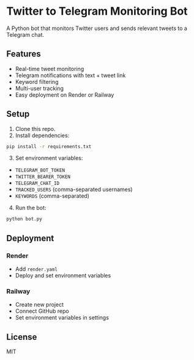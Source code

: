 # Twitter to Telegram Monitoring Bot

A Python bot that monitors Twitter users and sends relevant tweets to a Telegram chat.

## Features
- Real-time tweet monitoring
- Telegram notifications with text + tweet link
- Keyword filtering
- Multi-user tracking
- Easy deployment on Render or Railway

## Setup

1. Clone this repo.
2. Install dependencies:
```bash
pip install -r requirements.txt
```
3. Set environment variables:
- `TELEGRAM_BOT_TOKEN`
- `TWITTER_BEARER_TOKEN`
- `TELEGRAM_CHAT_ID`
- `TRACKED_USERS` (comma-separated usernames)
- `KEYWORDS` (comma-separated)

4. Run the bot:
```bash
python bot.py
```

## Deployment

### Render
- Add `render.yaml`
- Deploy and set environment variables

### Railway
- Create new project
- Connect GitHub repo
- Set environment variables in settings

## License
MIT
